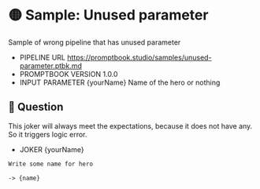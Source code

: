 # 🟡 Sample: Unused parameter

Sample of wrong pipeline that has unused parameter

-   PIPELINE URL https://promptbook.studio/samples/unused-parameter.ptbk.md
-   PROMPTBOOK VERSION 1.0.0
-   INPUT  PARAMETER {yourName} Name of the hero or nothing
<!-- Note: Missing declaration of OUTPUT parameter -->

## 💬 Question

This joker will always meet the expectations, because it does not have any.
So it triggers logic error.

-   JOKER {yourName}

```markdown
Write some name for hero
```

`-> {name}`
